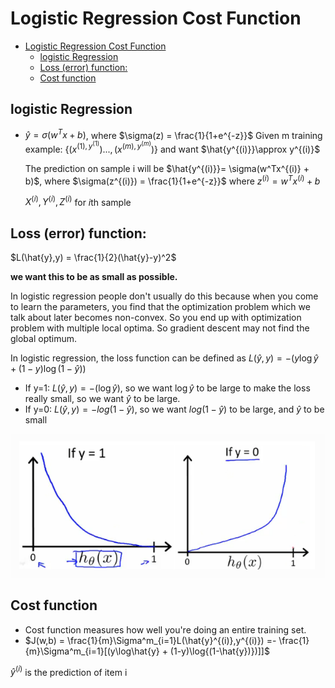 # Logistic Regression Cost Function

<!-- TOC depthFrom:1 depthTo:6 withLinks:1 updateOnSave:1 orderedList:0 -->

- [Logistic Regression Cost Function](#logistic-regression-cost-function)
	- [logistic Regression](#logistic-regression)
	- [Loss (error) function:](#loss-error-function)
	- [Cost function](#cost-function)

<!-- /TOC -->

## logistic Regression
* $\hat{y}= \sigma(w^Tx + b)$, where $\sigma(z) = \frac{1}{1+e^{-z}}$
  Given m training example: $\{(x^{(1),y^{(1)}})...,(x^{(m),y^{(m)}})\}$ and want $\hat{y^{(i)}}\approx y^{(i)}$

  The prediction on sample i will be
  $\hat{y^{(i)}}= \sigma(w^Tx^{(i)} + b)$, where $\sigma(z^{(i)}) = \frac{1}{1+e^{-z}}$ where $z^{(i)}=w^Tx^{(i)} + b$

  $X^{(i)}, Y^{(i)},Z^{(i)}$ for $i$th sample

## Loss (error) function:
  $L(\hat{y},y) = \frac{1}{2}(\hat{y}-y)^2$

  **we want this to be as small as possible.**

   In logistic regression people don't usually do this because when you come to learn the parameters, you find that the optimization problem which we talk about later becomes non-convex. So you end up with optimization problem with multiple local optima. So gradient descent may not find the global optimum.

   In logistic regression, the loss function can be defined as
   $L(\hat{y},y)= - (y\log\hat{y} + (1-y)\log{(1-\hat{y})})$

   * If y=1: $L(\hat{y},y)= - (\log\hat{y})$, so we want $\log\hat{y}$ to be large to make the loss really small, so we want $\hat{y}$ to be large.
   * If y=0: $L(\hat{y},y)= - log{(1-\hat{y})}$, so we want $log{(1-\hat{y})}$ to be large, and $\hat{y}$ to be small

![](images/dbf8c1f4.png)

## Cost function
* Cost function measures how well you're doing an entire training set.
* $J(w,b) = \frac{1}{m}\Sigma^m_{i=1}L(\hat{y}^{(i)},y^{(i)}) =- \frac{1}{m}\Sigma^m_{i=1}[(y\log\hat{y} + (1-y)\log{(1-\hat{y})})]]$

$\hat{y}^{(i)}$ is the prediction of item i
